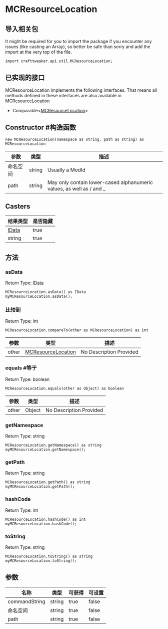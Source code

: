 # MCResourceLocation

## 导入相关包

It might be required for you to import the package if you encounter any issues (like casting an Array), so better be safe than sorry and add the import at the very top of the file.
```zenscript
import crafttweaker.api.util.MCResourceLocation;
```


## 已实现的接口
MCResourceLocation implements the following interfaces. That means all methods defined in these interfaces are also available in MCResourceLocation

- Comparable&lt;[MCResourceLocation](/vanilla/api/util/MCResourceLocation)&gt;
## Constructor #构造函数


```zenscript
new MCResourceLocation(namespace as string, path as string) as MCResourceLocation
```

| 参数   | 类型     | 描述                                                                   |
| ---- | ------ | -------------------------------------------------------------------- |
| 命名空间 | string | Usually a ModId                                                      |
| path | string | May only contain lower-cased alphanumeric values, as well as / and _ |



## Casters

| 结果类型                             | 是否隐藏 |
| -------------------------------- | ---- |
| [IData](/vanilla/api/data/IData) | true |
| string                           | true |

## 方法

### asData

Return Type: [IData](/vanilla/api/data/IData)

```zenscript
MCResourceLocation.asData() as IData
myMCResourceLocation.asData();
```

### 比较到

Return Type: int

```zenscript
MCResourceLocation.compareTo(other as MCResourceLocation) as int
```

| 参数    | 类型                                                         | 描述                      |
| ----- | ---------------------------------------------------------- | ----------------------- |
| other | [MCResourceLocation](/vanilla/api/util/MCResourceLocation) | No Description Provided |


### equals #等于

Return Type: boolean

```zenscript
MCResourceLocation.equals(other as Object) as boolean
```

| 参数    | 类型     | 描述                      |
| ----- | ------ | ----------------------- |
| other | Object | No Description Provided |


### getNamespace

Return Type: string

```zenscript
MCResourceLocation.getNamespace() as string
myMCResourceLocation.getNamespace();
```

### getPath

Return Type: string

```zenscript
MCResourceLocation.getPath() as string
myMCResourceLocation.getPath();
```

### hashCode

Return Type: int

```zenscript
MCResourceLocation.hashCode() as int
myMCResourceLocation.hashCode();
```

### toString

Return Type: string

```zenscript
MCResourceLocation.toString() as string
myMCResourceLocation.toString();
```


## 参数

| 名称            | 类型     | 可获得  | 可设置   |
| ------------- | ------ | ---- | ----- |
| commandString | string | true | false |
| 命名空间          | string | true | false |
| path          | string | true | false |

